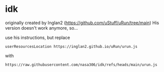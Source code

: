 # idk
originally created by Inglan2 (https://github.com/uStuff/uRun/tree/main)
His version doesn't work anymore, so...

use his instructions, but replace
```
userResourcesLocation https://inglan2.github.io/uRun/urun.js
```
with 
```
https://raw.githubusercontent.com/nasa306/idk/refs/heads/main/urun.js
```
